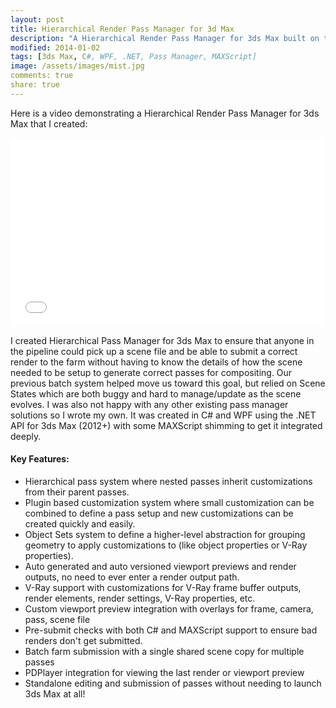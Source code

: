 ```yaml
---
layout: post
title: Hierarchical Render Pass Manager for 3d Max
description: "A Hierarchical Render Pass Manager for 3ds Max built on the 3ds Max .NET API"
modified: 2014-01-02
tags: [3ds Max, C#, WPF, .NET, Pass Manager, MAXScript]
image: /assets/images/mist.jpg
comments: true
share: true
---
```


Here is a video demonstrating a Hierarchical Render Pass Manager for 3ds Max that I created:

<iframe src="//player.vimeo.com/video/83860989?title=0&amp;byline=0&amp;portrait=0&amp;color=c9ff23" width="500" height="302" frameborder="0" webkitallowfullscreen mozallowfullscreen allowfullscreen></iframe>

<p/>

I created Hierarchical Pass Manager for 3ds Max to ensure that anyone in the pipeline could pick up a scene file and be able to submit a correct render to the farm without having to know the details of how the scene needed to be setup to generate correct passes for compositing. Our previous batch system helped move us toward this goal, but relied on Scene States which are both buggy and hard to manage/update as the scene evolves. I was also not happy with any other existing pass manager solutions so I wrote my own.
It was created in C# and WPF using the .NET API for 3ds Max (2012+) with some MAXScript shimming to get it integrated deeply.

#### Key Features:
- Hierarchical pass system where nested passes inherit customizations from their parent passes.
- Plugin based customization system where small customization can be combined to define a pass setup and new customizations can be created quickly and easily.
- Object Sets system to define a higher-level abstraction for grouping geometry to apply customizations to (like object properties or V-Ray properties).
- Auto generated and auto versioned viewport previews and render outputs, no need to ever enter a render output path.
- V-Ray support with customizations for V-Ray frame buffer outputs, render elements, render settings, V-Ray properties, etc.
- Custom viewport preview integration with overlays for frame, camera, pass, scene file
- Pre-submit checks with both C# and MAXScript support to ensure bad renders don't get submitted.
- Batch farm submission with a single shared scene copy for multiple passes
- PDPlayer integration for viewing the last render or viewport preview
- Standalone editing and submission of passes without needing to launch 3ds Max at all!